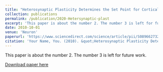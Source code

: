 ```yaml
---
title: "Heterosynaptic Plasticity Determines the Set Point for Cortical Excitatory-Inhibitory Balance"
collection: publications
permalink: /publication/2020-Hetersynaptic-plast
excerpt: 'This paper is about the number 2. The number 3 is left for future work.'
date: 2010-10-01
venue: 'Neuron'
paperurl: 'https://www.sciencedirect.com/science/article/pii/S0896627320301884'
citation: 'Your Name, You. (2010). &quot;Heterosynaptic Plasticity Determines the Set Point for Cortical Excitatory-Inhibitory Balance .&quot; <i>Neuron</i>. 106(5):842-854.e4.'
---
```

This paper is about the number 2. The number 3 is left for future work.

[Download paper here](https://www.sciencedirect.com/science/article/pii/S0896627320301884)


